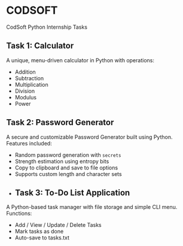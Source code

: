 # CODSOFT
CodSoft Python Internship Tasks
## Task 1: Calculator
A unique, menu-driven calculator in Python with operations:
- Addition
- Subtraction
- Multiplication
- Division
- Modulus
- Power
## Task 2: Password Generator  
A secure and customizable Password Generator built using Python.  
Features included:  
- Random password generation with `secrets`  
- Strength estimation using entropy bits  
- Copy to clipboard and save to file options  
- Supports custom length and character sets
- ## Task 3: To-Do List Application
A Python-based task manager with file storage and simple CLI menu.  
Functions:
- Add / View / Update / Delete Tasks  
- Mark tasks as done  
- Auto-save to tasks.txt  

